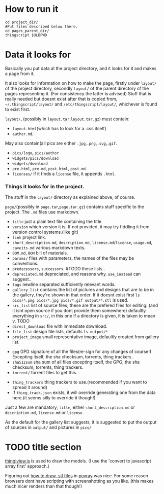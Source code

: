 
# How to run it

    cd project_dir/
    #Put files described below there.
    cd pages_parent_dir/
    thingscript $OLDPWD

# Data it looks for
Basically you put data at the project directory, and it looks for it and makes a
page from it. 

It also looks for information on how to make the page, firstly under `layout/` of 
the project directory, secondly `layout/` of the parent directory of the pages 
representing it. (For consistency the latter is advised) Stuff that is really needed
but doesnt exist after that is copied from, `~/.thingscript/layout/` and 
`/etc/thingscript/layout/`, whichever is found to exist first.

`layout/`, (possibly in `layout.tar`,`layout.tar.gz`) must contain:
* `layout.html`(which has to look for a .css itself)
* `author.md`.

May also contain(all pics are either `.jpg`,`.png`,`.svg`,`.gif`.
* `pics/logo`, `pics/author`
* `widgets/pics/download`
* `widgets/download`
* `pre.html`, `pre.md`, `post.html`, `post.md`.
* `licenses/` if it finds a `license` file, it appends `.html`.

### Things it looks for in the project.
The stuff in the `layout/` directory as explained above, of course.

`page/`(possibly in `page.tar`,`page.tar.gz`) contains stuff specific to the
project. The `.md` files use markdown.

* `title` just a plain text file containing the title.
* `version` which version it is. If not provided, it may try fiddling it from
  version control systems.(like git)
* `link` project link.
* `short_description.md`, `description.md`, `license.md`/`license`, 
  `usage.md`, `caveits.md`
  various markdown texts.
* `BOM.md`, `BOM` bill of materials.
* `params/` files with parameters, the names of the files may be conventions.
* `predecessors`, `successors`. #TODO these lists..
* `depreciated.md` depreciated, and reasons why. `use_instead` can suggest..
* `tags` newline separated sufficiently relevant words.
* `gallery_list` contains the list of pictures and designs that are to be in the
  gallery, they're shown in that order. If it doesnt exist first 
  `ls pics/*.png pics/*.jpg pics/*.gif output/*.stl` is used.
* `src_list` list of source files; these are the prefered files for editing.
   (and it isnt open source if you dont provide them somewhere)
   defaultly everything in `src/`, in this one if a directory is given, it is
   taken to mean v. TODO
* `direct_download` file with immediate download.
* `file_list` design file lists, defaults `ls output/*`
* `project_image` small representative image, defaultly created from gallery list.
+ `gpg` GPG signature of all the files(re-sign for any changes of course!)
  Excepting itself, the sha checksum, torrents, thing trackers.
+ `sha512sum` sha sum of all files excepting itself, the GPG, the sha checksum, 
  torrents, thing trackers.
+ `torrent/` torrent files to get this.
* `thing_trackers` thing trackers to use.(recommended if you want to spread it around) 
* If `thing_track.json` exists, it will override generating one from the data 
  here.(it seems silly to override it though!)

Just a few are mandatory; `title`, either `short_description.md` or `description.md`, 
`license.md` or `license`.

As the default for the gallery list suggests, it is suggested to put the output
of sources in `output/` and pictures in `pics/`

# TODO title section
[thingiview.js](https://github.com/tbuser/thingiview.js) is used to draw the models.
(I use the 'convert to javascript array first' approach.)

Figuring out [how to draw .stl files](http://www.evilmadscientist.com/2007/slicing-stl-files-in-pov-ray/) in [povray](http://povray.org/) was nice. For some reason browsers dont have
scripting with screenshotting as you like.
(this makes much nicer renders than that though!)

